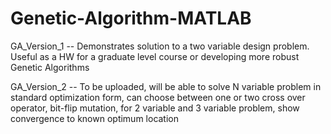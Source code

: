 # Genetic-Algorithm-MATLAB
GA_Version_1 -- Demonstrates solution to a two variable design problem. Useful as a HW for a graduate level course or developing more robust Genetic Algorithms

GA_Version_2 -- To be uploaded, will be able to solve N variable problem in standard optimization form, can choose between one or two cross over operator, bit-flip mutation, for 2 variable and 3 variable problem, show convergence to known optimum location

